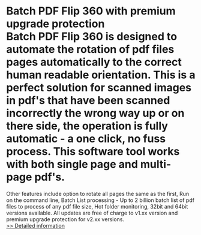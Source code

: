 # Batch PDF Flip 360 with premium upgrade protection<br />Batch PDF Flip 360 is designed to automate the rotation of pdf files pages automatically to the correct human readable orientation. This is a perfect solution for scanned images in pdf's that have been scanned incorrectly the wrong way up or on there side, the operation is fully automatic - a one click, no fuss process. This software tool works with both single page and multi-page pdf's.
Other features include option to rotate all pages the same as the first, Run on the command line, Batch List processing - Up to 2 billion batch list of pdf files to process of any pdf file size, Hot folder monitoring, 32bit and 64bit versions available.
All updates are free of charge to v1.xx version and premium upgrade protection for v2.xx versions.<br />[>> Detailed information](https://secure.shareit.com/shareit/product.html?productid=301015072&affiliateid=200057808)